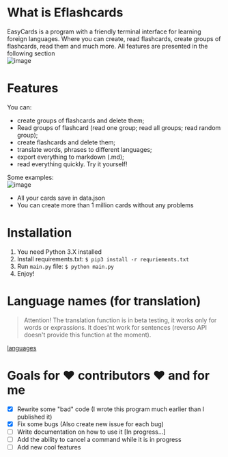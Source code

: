 # What is Eflashcards
EasyCards is a program with a friendly terminal interface for learning foreign languages. Where you can create, read flashcards, create groups of flashcards, read them and much more. All features are presented in the following section <br>
![image](https://github.com/MikeMitusov/EasyCards/assets/154631181/2d8a5bd5-222a-4c0b-a738-0719c510edf2)

# Features
You can:
- create groups of flashcards and delete them;
- Read groups of flashcard (read one group; read all groups; read random group);
- create flashcards and delete them;
- translate words, phrases to different languages;
- export everything to markdown (.md);
- read everything quickly.
Try it yourself!

Some examples: <br>
![image](https://github.com/MikeMitusov/EasyCards/assets/154631181/20670681-48a6-47c1-aae7-7e6c19774f90)
- All your cards save in data.json
- You can create more than 1 million cards without any problems


# Installation
1. You need Python 3.X installed
2. Install requirements.txt:
`$ pip3 install -r requriements.txt`
3. Run `main.py` file:
`$ python main.py`
3. Enjoy!

   
# Language names (for translation)
> Attention! The translation function is in beta testing, it works only for words or exprassions. It does'nt work for sentences (reverso API doesn't provide this function at the moment).

[languages](https://github.com/MikeMitusov/EasyCards/blob/main/languages.txt)

# Goals for ❤️ **contributors** ❤️ and for me
- [x] Rewrite some "bad" code (I wrote this program much earlier than I published it)
- [x] Fix some bugs (Also сreate new issue for each bug)
- [ ] Write documentation on how to use it [In progress...]
- [ ] Add the ability to cancel a command while it is in progress
- [ ] Add new cool features
